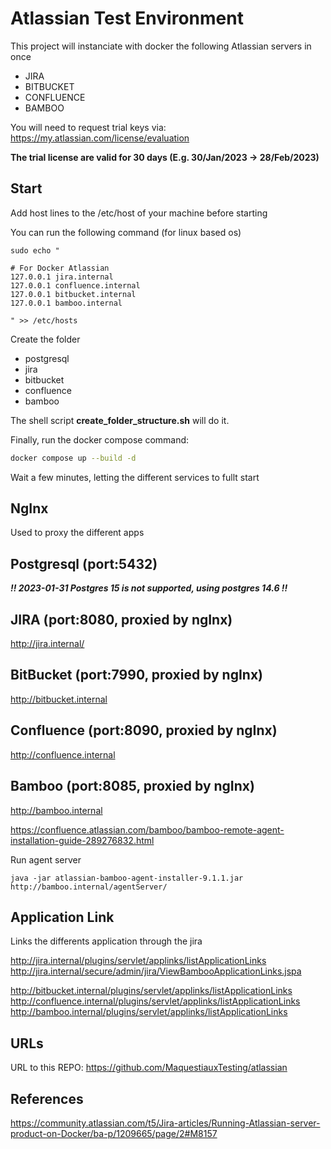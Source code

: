 # Atlassian Test Environment

This project will instanciate with docker the following Atlassian servers in once
- JIRA
- BITBUCKET
- CONFLUENCE
- BAMBOO

You will need to request trial keys via: https://my.atlassian.com/license/evaluation

**The trial license are valid for 30 days (E.g. 30/Jan/2023 -> 28/Feb/2023)**

## Start 

Add host lines to the /etc/host of your machine before starting

You can run the following command (for linux based os)

```
sudo echo "

# For Docker Atlassian
127.0.0.1 jira.internal
127.0.0.1 confluence.internal
127.0.0.1 bitbucket.internal
127.0.0.1 bamboo.internal

" >> /etc/hosts
```

Create the folder
 - postgresql
 - jira
 - bitbucket
 - confluence
 - bamboo

The shell script **create_folder_structure.sh** will do it.

Finally, run the docker compose command:

```bash
docker compose up --build -d
```

Wait a few minutes, letting the different services to fullt start

## NgInx

Used to proxy the different apps

## Postgresql (port:5432)

***!! 2023-01-31 Postgres 15 is not supported, using postgres 14.6 !!***

## JIRA (port:8080, proxied by ngInx)

http://jira.internal/

## BitBucket (port:7990, proxied by ngInx)

http://bitbucket.internal

## Confluence (port:8090, proxied by ngInx)

http://confluence.internal

## Bamboo (port:8085, proxied by ngInx)

http://bamboo.internal

https://confluence.atlassian.com/bamboo/bamboo-remote-agent-installation-guide-289276832.html

Run agent server

```shell
java -jar atlassian-bamboo-agent-installer-9.1.1.jar http://bamboo.internal/agentServer/
```

## Application Link

Links the differents application through the jira

http://jira.internal/plugins/servlet/applinks/listApplicationLinks
http://jira.internal/secure/admin/jira/ViewBambooApplicationLinks.jspa

http://bitbucket.internal/plugins/servlet/applinks/listApplicationLinks
http://confluence.internal/plugins/servlet/applinks/listApplicationLinks
http://bamboo.internal/plugins/servlet/applinks/listApplicationLinks

## URLs

URL to this REPO: https://github.com/MaquestiauxTesting/atlassian

## References

https://community.atlassian.com/t5/Jira-articles/Running-Atlassian-server-product-on-Docker/ba-p/1209665/page/2#M8157